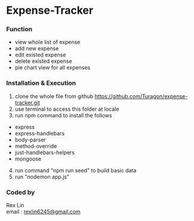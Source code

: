 # Expense-Tracker   

### Function   
 - view whole list of expense   
 - add new expense   
 - edit existed expense   
 - delete existed expense   
 - pie chart view for all expenses

### Installation & Execution   
 1. clone the whole file from github 
    https://github.com/Turagon/expense-tracker.git    
 2. use terminal to access this folder at locale   
 3. run npm command to install the follows   
  - express   
  - express-handlebars   
  - body-parser   
  - method-override   
  - just-handlebars-helpers   
  - mongoose      
 4. run command "npm run seed" to build basic data     
 5. run "nodemon app.js" 

### Coded by    
 Rex Lin    
 email : rexlin6245@gmail.com   